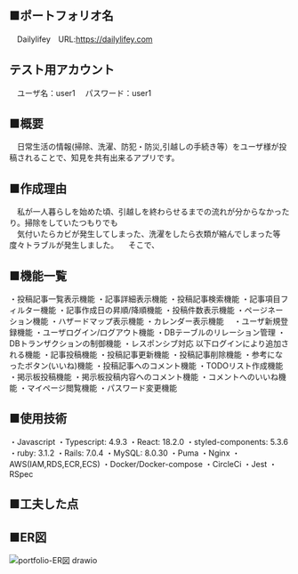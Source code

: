 ## ■ポートフォリオ名
　Dailylifey　URL:https://dailylifey.com

## テスト用アカウント
　ユーザ名：user1
　パスワード：user1
 
## ■概要
　日常生活の情報(掃除、洗濯、防犯・防災,引越しの手続き等）をユーザ様が投稿されることで、知見を共有出来るアプリです。
 
## ■作成理由
　私が一人暮らしを始めた頃、引越しを終わらせるまでの流れが分からなかったり。掃除をしていたつもりでも  
　気付いたらカビが発生してしまった、洗濯をしたら衣類が縮んでしまった等度々トラブルが発生しました。
　そこで、

## ■機能一覧
・投稿記事一覧表示機能
・記事詳細表示機能
・投稿記事検索機能
・記事項目フィルター機能
・記事作成日の昇順/降順機能
・投稿件数表示機能
・ページネーション機能
・ハザードマップ表示機能
・カレンダー表示機能　
・ユーザ新規登録機能
・ユーザログイン/ログアウト機能
・DBテーブルのリレーション管理
・DBトランザクションの制御機能
・レスポンシブ対応
以下ログインにより追加される機能
・記事投稿機能
・投稿記事更新機能
・投稿記事削除機能
・参考になったボタン(いいね)機能
・投稿記事へのコメント機能
・TODOリスト作成機能
・掲示板投稿機能
・掲示板投稿内容へのコメント機能
・コメントへのいいね機能
・マイページ閲覧機能
・パスワード変更機能

## ■使用技術
・Javascript
・Typescript: 4.9.3
・React: 18.2.0
・styled-components: 5.3.6
・ruby: 3.1.2
・Rails: 7.0.4
・MySQL: 8.0.30
・Puma
・Nginx
・AWS(IAM,RDS,ECR,ECS)
・Docker/Docker-compose
・CircleCi
・Jest
・RSpec

## ■工夫した点

## ■ER図
![portfolio-ER図 drawio](https://user-images.githubusercontent.com/108403430/205438121-6c75e90e-fd66-48a3-b0f5-3cb9c083be09.png)


